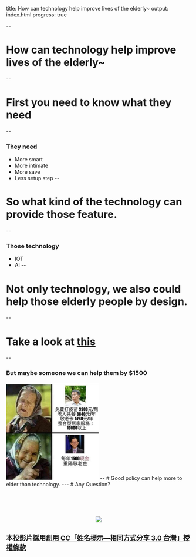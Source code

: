 title: How can technology help improve lives of the elderly~
output: index.html
progress: true

--
# How can technology help improve lives of the elderly~
--
# First you need to know what they need
--
### They need
* More smart
* More intimate
* More save
* Less setup step
--
# So what kind of the technology can provide those feature.
--
### Those technology
* IOT
* AI
--
# Not only technology, we also could help those elderly people by design.
--
# Take a look at <a href="http://www.ilong-termcare.com/m/Article/Detail/125">this</a>
--
### But maybe someone we can help them by $1500
<img src="./img/elder.jpg" style="width:50%"/>
--
# Good policy can help more to elder than technology.
---
# Any Question?

<br /><br /><br />
<div align="center">
  <img style="width:100px;" src="by-sa.png" />
</div>
<h2 style="font-size: 18px">
本投影片採用<a href="http://creativecommons.org/licenses/by-sa/3.0/tw/" target="_blank">創用 CC「姓名標示—相同方式分享 3.0 台灣」授權條款</a>
</h2>
